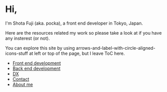 # Hi,

I'm Shota Fuji (aka. pocka), a front end developer in Tokyo, Japan.

Here are the resources related my work so please take a look at if you have any insterest (or not).

You can explore this site by using arrows-and-label-with-circle-aligned-icons-stuff at left or top of the page, but I leave ToC here.

- [Front end development](/front-end/)
- [Back end development](/back-end/)
- [DX](/dx/)
- [Contact](/contact/)
- [About me](/about/)
